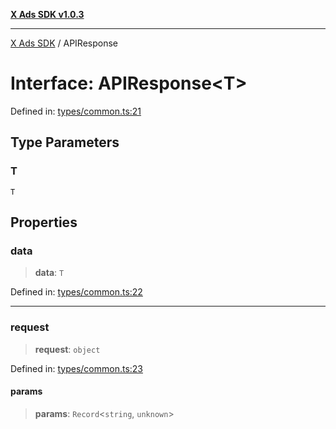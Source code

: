 [**X Ads SDK v1.0.3**](../README.md)

***

[X Ads SDK](../globals.md) / APIResponse

# Interface: APIResponse\<T\>

Defined in: [types/common.ts:21](https://github.com/kage1020/x-ads-sdk/blob/main/src/types/common.ts#L21)

## Type Parameters

### T

`T`

## Properties

### data

> **data**: `T`

Defined in: [types/common.ts:22](https://github.com/kage1020/x-ads-sdk/blob/main/src/types/common.ts#L22)

***

### request

> **request**: `object`

Defined in: [types/common.ts:23](https://github.com/kage1020/x-ads-sdk/blob/main/src/types/common.ts#L23)

#### params

> **params**: `Record`\<`string`, `unknown`\>
